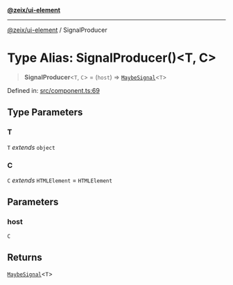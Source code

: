 [**@zeix/ui-element**](../README.md)

***

[@zeix/ui-element](../globals.md) / SignalProducer

# Type Alias: SignalProducer()\<T, C\>

> **SignalProducer**\<`T`, `C`\> = (`host`) => [`MaybeSignal`](MaybeSignal.md)\<`T`\>

Defined in: [src/component.ts:69](https://github.com/zeixcom/ui-element/blob/fbfc14f2b364007b204dfef842cb4c272bdfad41/src/component.ts#L69)

## Type Parameters

### T

`T` *extends* `object`

### C

`C` *extends* `HTMLElement` = `HTMLElement`

## Parameters

### host

`C`

## Returns

[`MaybeSignal`](MaybeSignal.md)\<`T`\>
